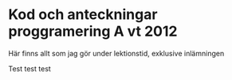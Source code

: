# Kod och anteckningar proggramering A vt 2012 #

Här finns allt som jag gör under lektionstid, exklusive inlämningen

Test test test

